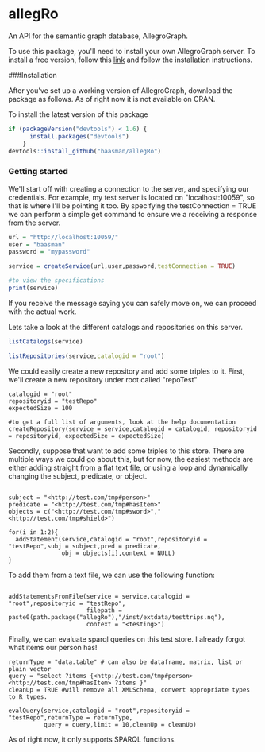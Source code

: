 # allegRo
An API for the semantic graph database, AllegroGraph.

To use this package, you'll need to install your own AllegroGraph server. To install a free version, follow this [link](http://franz.com/agraph/downloads/)
and follow the installation instructions.

###Installation

After you've set up a working version of AllegroGraph, download the package as follows. As of right now it is not available on CRAN.

To install the latest version of this package

```R
if (packageVersion("devtools") < 1.6) {
      install.packages("devtools")
    }
devtools::install_github("baasman/allegRo")
```

### Getting started

We'll start off with creating a connection to the server, and specifying our credentials. For example, my test server is located on "localhost:10059", so that is where I'll be pointing it too. By specifying the testConnection = TRUE we can perform a simple get command to ensure we a receiving a response from the server.

```r
url = "http://localhost:10059/"
user = "baasman"
password = "mypassword"

service = createService(url,user,password,testConnection = TRUE)

#to view the specifications
print(service)
```

If you receive the message saying you can safely move on, we can proceed with the actual work.

Lets take a look at the different catalogs and repositories on this server. 

```r
listCatalogs(service)

listRepositories(service,catalogid = "root")
```

We could easily create a new repository and add some triples to it. First, we'll create a new repository under root called "repoTest"

```{r}
catalogid = "root"
repositoryid = "testRepo"
expectedSize = 100

#to get a full list of arguments, look at the help documentation
createRepository(service = service,catalogid = catalogid, repositoryid = repositoryid, expectedSize = expectedSize)
```

Secondly, suppose that want to add some triples to this store. There are multiple ways we could go about this, but for now, the easiest methods are either 
adding straight from a flat text file, or using a loop and dynamically changing the subject, predicate, or object.

```{r}

subject = "<http://test.com/tmp#person>"
predicate = "<http://test.com/tmp#hasItem>"
objects = c("<http://test.com/tmp#sword>","<http://test.com/tmp#shield>")

for(i in 1:2){
  addStatement(service,catalogid = "root",repositoryid = "testRepo",subj = subject,pred = predicate,
               obj = objects[i],context = NULL)
}

```

To add them from a text file, we can use the following function:

```{r}

addStatementsFromFile(service = service,catalogid = "root",repositoryid = "testRepo",
                      filepath = paste0(path.package("allegRo"),"/inst/extdata/testtrips.nq"),
                      context = "<testing>")

```

Finally, we can evaluate sparql queries on this test store. I already forgot what items our person has!

```{r}
returnType = "data.table" # can also be dataframe, matrix, list or plain vector
query = "select ?items {<http://test.com/tmp#person> <http://test.com/tmp#hasItem> ?items }"
cleanUp = TRUE #will remove all XMLSchema, convert appropriate types to R types.

evalQuery(service,catalogid = "root",repositoryid = "testRepo",returnType = returnType,
          query = query,limit = 10,cleanUp = cleanUp)

```

As of right now, it only supports SPARQL functions.


